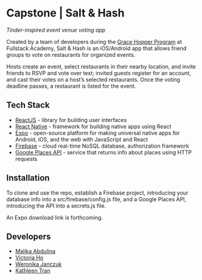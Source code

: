 # Capstone | Salt & Hash

_Tinder-inspired event venue voting app_

Created by a team of developers during the [Grace Hopper Program](https://www.gracehopper.com/) at Fullstack Academy, Salt & Hash is an iOS/Android app that allows friend groups to vote on restaurants for organized events. 

Hosts create an event, select restaurants in their nearby location, and invite friends to RSVP and vote over text; invited guests register for an account, and cast their votes on a host’s selected restaurants. Once the voting deadline passes, a restaurant is listed for the event.

## Tech Stack

* [ReactJS](https://reactjs.org/) - library for building user interfaces
* [React Native](https://reactnative.dev/) - framework for building native apps using React
* [Expo](https://expo.io/) - open-source platform for making universal native apps for Android, iOS, and the web with JavaScript and React
* [Firebase](firebase.google.com) - cloud real-time NoSQL database, authorization framework
* [Google Places API](https://developers.google.com/maps/documentation/places/web-service/overview) - service that returns info about places using HTTP requests

## Installation

To clone and use the repo, establish a Firebase project, introducing your database info into a src/firebase/config.js file, and a Google Places API, introducing the API into a secrets.js file.

An Expo download link is forthcoming.

## Developers

* [Malika Abdulina](https://github.com/MalikaAbdulina)
* [Victoria Ho](https://github.com/Victoriaho91)
* [Weronika Janczuk](https://github.com/wjanczuk)
* [Kathleen Tran](https://github.com/serenity8468)